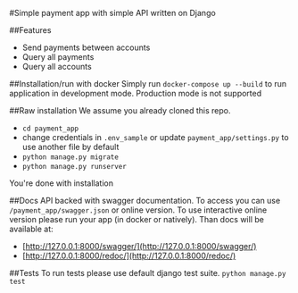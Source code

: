 #Simple payment app with simple API written on Django

##Features
* Send payments between accounts
* Query all payments
* Query all accounts

##Installation/run with docker
Simply run `docker-compose up --build` to run application in development mode. Production mode is not supported

##Raw installation
We assume you already cloned this repo. 
* `cd payment_app`
* change credentials in `.env_sample` or update `payment_app/settings.py` to use another file by default
* `python manage.py migrate`
* `python manage.py runserver`

You're done with installation

##Docs
API backed with swagger documentation. To access you can use `/payment_app/swagger.json` or online version.
To use interactive online version please run your app (in docker or natively). Than docs will be available at:
* [http://127.0.0.1:8000/swagger/](http://127.0.0.1:8000/swagger/)
* [http://127.0.0.1:8000/redoc/](http://127.0.0.1:8000/redoc/)

##Tests
To run tests please use default django test suite. `python manage.py test`